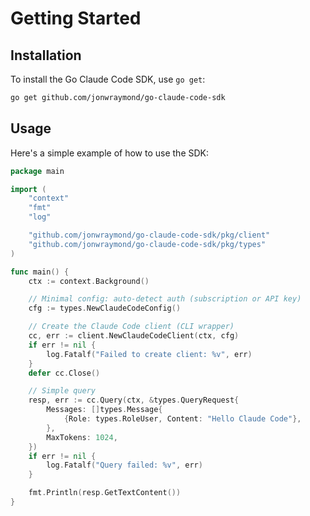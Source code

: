 # Getting Started

## Installation

To install the Go Claude Code SDK, use `go get`:

```bash
go get github.com/jonwraymond/go-claude-code-sdk
```

## Usage

Here's a simple example of how to use the SDK:

```go
package main

import (
    "context"
    "fmt"
    "log"

    "github.com/jonwraymond/go-claude-code-sdk/pkg/client"
    "github.com/jonwraymond/go-claude-code-sdk/pkg/types"
)

func main() {
    ctx := context.Background()

    // Minimal config: auto-detect auth (subscription or API key)
    cfg := types.NewClaudeCodeConfig()

    // Create the Claude Code client (CLI wrapper)
    cc, err := client.NewClaudeCodeClient(ctx, cfg)
    if err != nil {
        log.Fatalf("Failed to create client: %v", err)
    }
    defer cc.Close()

    // Simple query
    resp, err := cc.Query(ctx, &types.QueryRequest{
        Messages: []types.Message{
            {Role: types.RoleUser, Content: "Hello Claude Code"},
        },
        MaxTokens: 1024,
    })
    if err != nil {
        log.Fatalf("Query failed: %v", err)
    }

    fmt.Println(resp.GetTextContent())
}
```
